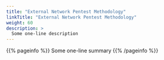 ```yaml
---
title: "External Network Pentest Methodology"
linkTitle: "External Network Pentest Methodology"
weight: 60
description: >
  Some one-line description
---
```


{{% pageinfo %}}
Some one-line summary
{{% /pageinfo %}}

<!-- Add more content  -->
